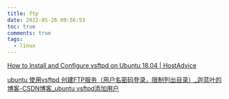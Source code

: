 ```yaml
---
title: ftp
date: 2022-05-26 09:56:53
toc: true
comments: true
tags:
  - linux
---
```


[How to Install and Configure vsftpd on Ubuntu 18.04 | HostAdvice](https://hostadvice.com/how-to/how-to-install-and-configure-vsftpd-on-ubuntu-18-04/)

[ubuntu 使用vsftpd 创建FTP服务（用户名密码登录，限制列出目录）_迦蓝叶的博客-CSDN博客_ubuntu vsftpd添加用户](https://blog.csdn.net/soslinken/article/details/79304076)